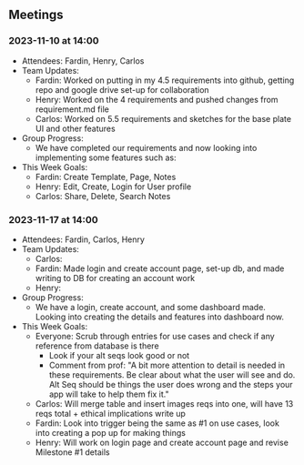 ## Meetings
### 2023-11-10 at 14:00
- Attendees: Fardin, Henry, Carlos
- Team Updates:
    - Fardin: Worked on putting in my 4.5 requirements into github, getting repo and google drive set-up for collaboration
    - Henry: Worked on the 4 requirements and pushed changes from requirement.md file
    - Carlos: Worked on 5.5 requirements and sketches for the base plate UI and other features
- Group Progress:
    - We have completed our requirements and now looking into implementing some features such as:
- This Week Goals:
    - Fardin: Create Template, Page, Notes
    - Henry: Edit, Create, Login for User profile
    - Carlos: Share, Delete, Search Notes

### 2023-11-17 at 14:00
- Attendees: Fardin, Carlos, Henry
- Team Updates:
    - Carlos:
    - Fardin: Made login and create account page, set-up db, and made writing to DB for creating an account work
    - Henry:
- Group Progress:
    - We have a login, create account, and some dashboard made. Looking into creating the details and features into dashboard now.
- This Week Goals:
    - Everyone: Scrub through entries for use cases and check if any reference from database is there
        - Look if your alt seqs look good or not
        - Comment from prof: "A bit more attention to detail is needed in these requirements. Be clear about what the user will see and do. Alt Seq should be things the user does wrong and the steps your app will take to help them fix it."
    - Carlos: Will merge table and insert images reqs into one, will have 13 reqs total + ethical implications write up
    - Fardin: Look into trigger being the same as #1 on use cases, look into creating a pop up for making things
    - Henry: Will work on login page and create account page and revise Milestone #1 details